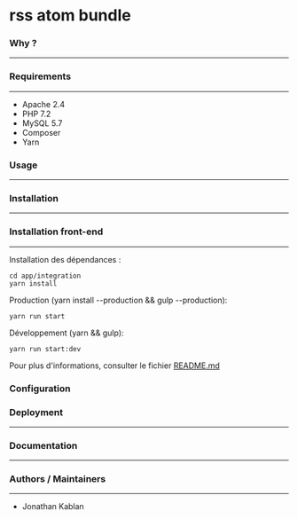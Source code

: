 # rss atom bundle

### Why ?
---

### Requirements
---

- Apache 2.4
- PHP 7.2
- MySQL 5.7
- Composer
- Yarn

### Usage
---

### Installation
---

### Installation front-end
---

Installation des dépendances :

```
cd app/integration
yarn install
```

Production (yarn install --production && gulp --production):

```
yarn run start
```

Développement (yarn && gulp):

```
yarn run start:dev
```

Pour plus d'informations, consulter le fichier [README.md](app/integration/README.md)

### Configuration

### Deployment
---

### Documentation
---

### Authors / Maintainers
---
- Jonathan Kablan
